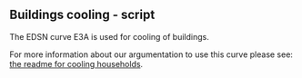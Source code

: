## Buildings cooling - script

The EDSN curve E3A is used for cooling of buildings.

For more information about our argumentation to use this curve please see:
 [the readme for cooling households](https://github.com/quintel/etdataset-public/curves/demand/households/cooling/README.md).